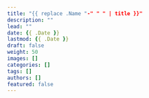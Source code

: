 ```yaml
---
title: "{{ replace .Name "-" " " | title }}"
description: ""
lead: ""
date: {{ .Date }}
lastmod: {{ .Date }}
draft: false
weight: 50
images: []
categories: []
tags: []
authors: []
featured: false
---
```

